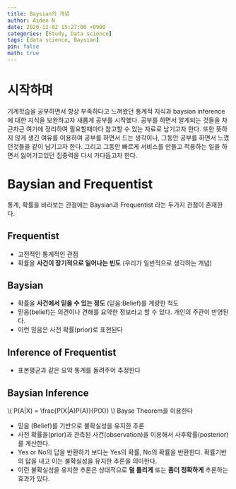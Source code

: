 ```yaml
---
title: Baysian의 개념
author: Aiden N
date: 2020-12-02 15:27:00 +0900
categories: [Study, Data science]
tags: [data science, Baysian]
pin: false
math: true
---
```


# 시작하며
기계학습을 공부하면서 항상 부족하다고 느껴왔던 통계적 지식과 baysian inference 에 대한 지식을 보완하고자 새롭게 공부를 시작했다. 공부를 하면서 알게되는 것들을 차근차근 여기에 정리하여 필요할때마다 참고할 수 있는 자료로 남기고자 한다. 또한 뜻하지 않게 생긴 여유를 이용하여 공부를 하면서 드는 생각이나, 그동안 공부를 하면서 느꼈던것들을 같이 남기고자 한다. 그리고 그동안 빠르게 서비스를 만들고 적용하는 일을 하면서 잃어가고있던 집중력을 다시 가다듬고자 한다.   

# Baysian and Frequentist 
통계, 확률을 바라보는 관점에는 Baysian과 Frequentist 라는 두가지 관점이 존재한다.

## Frequentist
- 고전적인 통계적인 관점
- 확률을 **사건이 장기적으로 일어나는 빈도** (우리가 일반적으로 생각하는 개념)

## Baysian
- 확률을 **사건에서 믿을 수 있는 정도** (믿음:Belief)를 계량한 척도
- 믿음(belief)는 의견이나 견해를 요약한 정보라고 할 수 있다. 개인의 주관이 반영된다. 
- 이런 믿음은 사전 확률(prior)로 표현된다

## Inference of Frequentist
- 표본평균과 같은 요약 통계를 돌려주어 추정한다

## Baysian Inference
\\( P(A|X) = \frac{P(X|A)P(A)}{P(X)} \\) Bayse Theorem을 이용한다
- 믿음 (Belief)를 기반으로 불확실성을 유지한 추론 
- 사전 확률을(prior)과 관측된 사건(observation)을 이용해서 사후확률(posterior)를 계산한다. 
- Yes or No의 답을 반환하기 보다는 Yes의 확률, No의 확률을 반환한다. 확률기반의 답을 내고 이는 불확실성을 유지한 추론을 의미한다.
- 이런 불확실성을 유지한 추론은 상대적으로 **덜 틀리게** 또는 **좀더 정확하게** 추론하는 효과가 있다.  
